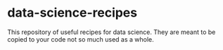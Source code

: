 # data-science-recipes
This repository of useful recipes for data science.  They are meant to be copied to your code not so much used as a whole.

